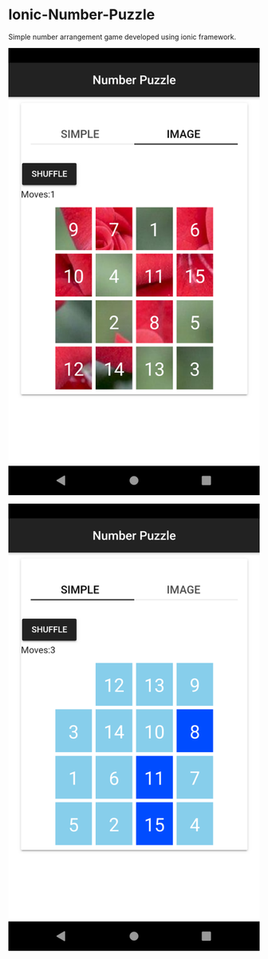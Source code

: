 # Ionic-Number-Puzzle
Simple number arrangement game developed using ionic framework.

![Screenshot of number arrangement puzzle game](https://github.com/ArnestInnovativeSolutions/Ionic-Number-Puzzle/blob/master/src/assets/imgs/num_puzz-imagepng)

![Screenshot of image arrangement puzzle game](https://github.com/ArnestInnovativeSolutions/Ionic-Number-Puzzle/blob/master/src/assets/imgs/num_puzz-simple.png)
